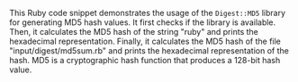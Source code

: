 This Ruby code snippet demonstrates the usage of the `Digest::MD5` library for generating MD5 hash values. It first checks if the library is available. Then, it calculates the MD5 hash of the string "ruby" and prints the hexadecimal representation.  Finally, it calculates the MD5 hash of the file "input/digest/md5sum.rb" and prints the hexadecimal representation of the hash.  MD5 is a cryptographic hash function that produces a 128-bit hash value.
